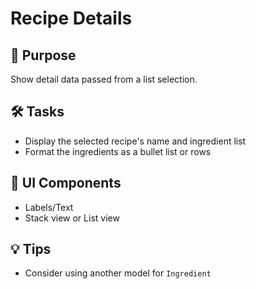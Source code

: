 # Recipe Details

## 🧠 Purpose
Show detail data passed from a list selection.

## 🛠️ Tasks
- Display the selected recipe's name and ingredient list
- Format the ingredients as a bullet list or rows

## 🧩 UI Components
- Labels/Text
- Stack view or List view

## 💡 Tips
- Consider using another model for `Ingredient`